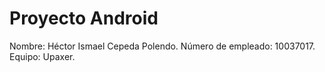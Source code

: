 # Proyecto Android

Nombre: Héctor Ismael Cepeda Polendo.
Número de empleado: 10037017.
Equipo: Upaxer.
